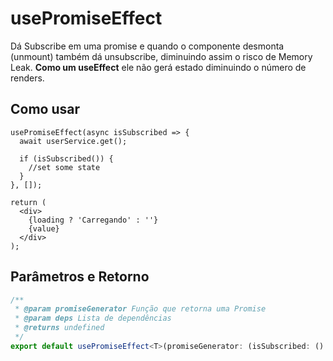# usePromiseEffect

Dá Subscribe em uma promise e quando o componente desmonta (unmount) também dá unsubscribe,
diminuindo assim o risco de Memory Leak. **Como um useEffect** ele não gerá estado diminuindo o número de renders.

## Como usar

```tsx
usePromiseEffect(async isSubscribed => {
  await userService.get();

  if (isSubscribed()) {
    //set some state
  }
}, []);

return (
  <div>
    {loading ? 'Carregando' : ''}
    {value}
  </div>
);
```

## Parâmetros e Retorno

```ts
/**
 * @param promiseGenerator Função que retorna uma Promise
 * @param deps Lista de dependências
 * @returns undefined
 */
export default usePromiseEffect<T>(promiseGenerator: (isSubscribed: () => boolean) => Promise<T>, deps: React.DependencyList): void;
```
